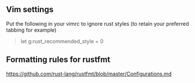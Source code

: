 
## Vim settings
Put the following in your vimrc to ignore rust styles (to retain your preferred tabbing for example)

> let g:rust_recommended_style = 0

## Formatting rules for rustfmt
https://github.com/rust-lang/rustfmt/blob/master/Configurations.md

